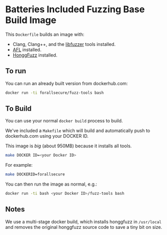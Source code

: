 # Batteries Included Fuzzing Base Build Image

This `Dockerfile` builds an image with:
  - Clang, Clang++, and the [libfuzzer](https://llvm.org/docs/LibFuzzer.html) tools installed.
  - [AFL](http://lcamtuf.coredump.cx/afl/) installed.
  - [HonggFuzz](https://github.com/google/honggfuzz) installed.

## To run

You can run an already built version from dockerhub.com:

```bash
docker run -ti forallsecure/fuzz-tools bash
```


## To Build

You can use your normal `docker build` process to build.

We've included a `Makefile` which will build and automatically push to
dockerhub.com using your DOCKER ID.

This image is *big* (about 950MB) because it installs all tools.

```bash
make DOCKER ID=<your Docker ID>
```

For example:
```bash
make DOCKERID=forallsecure
```

You can then run the image as normal, e.g.:

```bash
docker run -ti bash <your Docker ID>/fuzz-tools bash
```


## Notes

We use a multi-stage docker build, which installs honggfuzz in
`/usr/local` and removes the original honggfuzz source code to save a
tiny bit on size.
